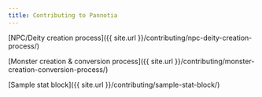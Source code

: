 ```yaml
---
title: Contributing to Pannotia
---
```


[NPC/Deity creation process]({{ site.url }}/contributing/npc-deity-creation-process/)

[Monster creation &amp; conversion process]({{ site.url }}/contributing/monster-creation-conversion-process/)

[Sample stat block]({{ site.url }}/contributing/sample-stat-block/)

